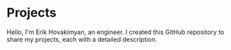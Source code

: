 # Projects
Hello, I'm Erik Hovakimyan, an engineer. I created this GitHub repository to share my projects, each with a detailed description.
